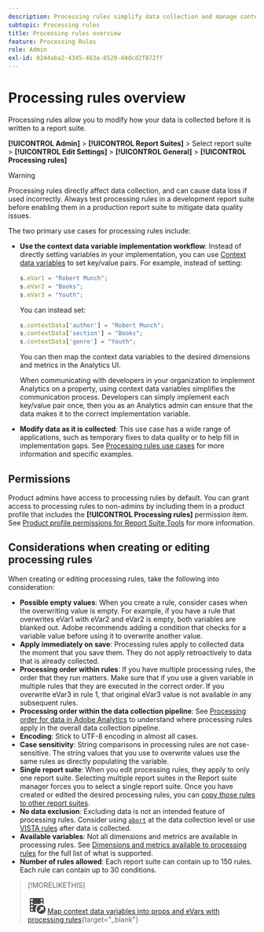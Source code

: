 ```yaml
---
description: Processing rules simplify data collection and manage content as it is sent to reporting.
subtopic: Processing rules
title: Processing rules overview
feature: Processing Rules
role: Admin
exl-id: 0244aba2-4345-463a-8528-d4dcd2f872ff
---
```

# Processing rules overview

Processing rules allow you to modify how your data is collected before it is written to a report suite.

**[!UICONTROL Admin]** > **[!UICONTROL Report Suites]** > Select report suite > **[!UICONTROL Edit Settings]** > **[!UICONTROL General]** > **[!UICONTROL Processing rules]**

>[!WARNING]
>
>Processing rules directly affect data collection, and can cause data loss if used incorrectly. Always test processing rules in a development report suite before enabling them in a production report suite to mitigate data quality issues.

The two primary use cases for processing rules include:

* **Use the context data variable implementation workflow**: Instead of directly setting variables in your implementation, you can use [Context data variables](/help/implement/vars/page-vars/contextdata.md) to set key/value pairs. For example, instead of setting:
  
  ```js
  s.eVar1 = "Robert Munch";
  s.eVar2 = "Books";
  s.eVar3 = "Youth";
  ```

  You can instead set:

  ```js
  s.contextData['author'] = "Robert Munch";
  s.contextData['section'] = "Books";
  s.contextData['genre'] = "Youth";
  ```
  
  You can then map the context data variables to the desired dimensions and metrics in the Analytics UI.

  When communicating with developers in your organization to implement Analytics on a property, using context data variables simplifies the communication process. Developers can simply implement each key/value pair once, then you as an Analytics admin can ensure that the data makes it to the correct implementation variable.

* **Modify data as it is collected**: This use case has a wide range of applications, such as temporary fixes to data quality or to help fill in implementation gaps. See [Processing rules use cases](pr-use-cases.md) for more information and specific examples.

## Permissions

Product admins have access to processing rules by default. You can grant access to processing rules to non-admins by including them in a product profile that includes the **[!UICONTROL Processing rules]** permission item. See [Product profile permissions for Report Suite Tools](/help/admin/admin-console/permissions/report-suite-tools.md) for more information.

## Considerations when creating or editing processing rules

When creating or editing processing rules, take the following into consideration:

* **Possible empty values**: When you create a rule, consider cases when the overwriting value is empty. For example, if you have a rule that overwrites eVar1 with eVar2 and eVar2 is empty, both variables are blanked out. Adobe recommends adding a condition that checks for a variable value before using it to overwrite another value.
* **Apply immediately on save**: Processing rules apply to collected data the moment that you save them. They do not apply retroactively to data that is already collected.
* **Processing order within rules**: If you have multiple processing rules, the order that they run matters. Make sure that if you use a given variable in multiple rules that they are executed in the correct order. If you overwrite eVar3 in rule 1, that original eVar3 value is not available in any subsequent rules.
* **Processing order within the data collection pipeline**: See [Processing order for data in Adobe Analytics](/help/technotes/processing-order.md) to understand where processing rules apply in the overall data collection pipeline.
* **Encoding**: Stick to UTF-8 encoding in almost all cases.
* **Case sensitivity**: String comparisons in processing rules are not case-sensitive. The string values that you use to overwrite values use the same rules as directly populating the variable.
* **Single report suite**: When you edit processing rules, they apply to only one report suite. Selecting multiple report suites in the Report suite manager forces you to select a single report suite. Once you have created or edited the desired processing rules, you can [copy those rules to other report suites](pr-copy.md).
* **No data exclusion**: Excluding data is not an intended feature of processing rules. Consider using [`abort`](/help/implement/vars/config-vars/abort.md) at the data collection level or use [VISTA rules](/help/technotes/vista.md) after data is collected.
* **Available variables**: Not all dimensions and metrics are available in processing rules. See [Dimensions and metrics available to processing rules](pr-variables.md) for the full list of what is supported.
* **Number of rules allowed**: Each report suite can contain up to 150 rules. Each rule can contain up to 30 conditions.

>[!MORELIKETHIS]
>
>![VideoCheckedOut](/help/assets/icons/VideoCheckedOut.svg) [Map context data variables into props and eVars with processing rules](https://experienceleague.adobe.com/en/docs/analytics-learn/tutorials/implementation/implementation-basics/map-contextdata-variables-into-props-and-evars-with-processing-rules){target="_blank"}
